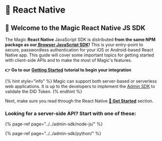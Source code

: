 # 📱 React Native

## 🚀 Welcome to the Magic React Native JS SDK

The Magic **React Native** JavaScript SDK is distributed **from the same NPM package as our**[ **Browser JavaScript SDK**](../browser-js/)**!** This is your entry-point to secure, passwordless authentication for your iOS or Android-based React Native app. This guide will cover some important topics for getting started with client-side APIs and to make the most of Magic's features.

**👉 Go to our** [**Getting Started**](get-started.md) **tutorial to begin your integration**

{% hint style="info" %}
Magic can support both server-based or serverless web applications. It is up to the developers to implement the [Admin SDK](../../admin-sdk/node-js/) to validate the DID Token.
{% endhint %}

Next, make sure you read through the React Native [**🚀 Get Started**](get-started.md) section.

### Looking for a server-side API? Start with one of these:

{% page-ref page="../../admin-sdk/node-js/" %}

{% page-ref page="../../admin-sdk/python/" %}



